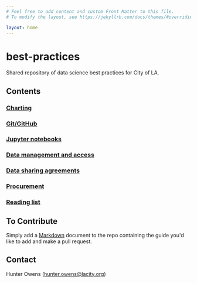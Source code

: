 ```yaml
---
# Feel free to add content and custom Front Matter to this file.
# To modify the layout, see https://jekyllrb.com/docs/themes/#overriding-theme-defaults

layout: home
---
```


# best-practices
Shared repository of data science best practices for City of LA.

## Contents
### [Charting](./charting.md)
### [Git/GitHub](./Github.md)
### [Jupyter notebooks](./notebooks.md)
### [Data management and access](./data-pipeline.md)
### [Data sharing agreements](./data-sharing.md)
### [Procurement](./procurement.md)
### [Reading list](./reading-list.md)

## To Contribute
Simply add a [Markdown](https://guides.github.com/features/mastering-markdown/) document to the repo containing the guide you'd like to add and make a pull request. 

## Contact 
Hunter Owens (hunter.owens@lacity.org)

